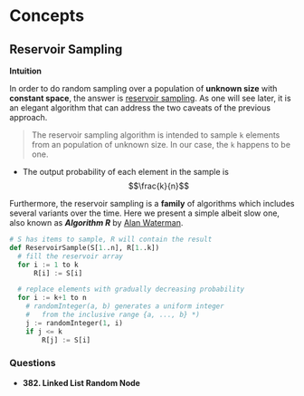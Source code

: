 # Concepts

## Reservoir Sampling

**Intuition**

In order to do random sampling over a population of **unknown size** with **constant space**, the answer is [reservoir sampling](https://en.wikipedia.org/wiki/Reservoir_sampling). As one will see later, it is an elegant algorithm that can address the two caveats of the previous approach.

> The reservoir sampling algorithm is intended to sample `k` elements from an population of unknown size. In our case, the `k` happens to be one. 

- The output probability of each element in the sample is $$\frac{k}{n}$$

Furthermore, the reservoir sampling is a **family** of algorithms which includes several variants over the time. Here we present a simple albeit slow one, also known as ***Algorithm R*** by [Alan Waterman](https://en.wikipedia.org/wiki/Reservoir_sampling#cite_note-vitter-1).

```python
# S has items to sample, R will contain the result
def ReservoirSample(S[1..n], R[1..k])
  # fill the reservoir array
  for i := 1 to k
      R[i] := S[i]

  # replace elements with gradually decreasing probability
  for i := k+1 to n
    # randomInteger(a, b) generates a uniform integer
    #   from the inclusive range {a, ..., b} *)
    j := randomInteger(1, i)
    if j <= k
        R[j] := S[i]
```

### Questions

- **382. Linked List Random Node**